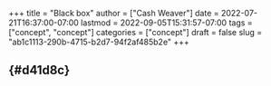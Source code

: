 +++
title = "Black box"
author = ["Cash Weaver"]
date = 2022-07-21T16:37:00-07:00
lastmod = 2022-09-05T15:31:57-07:00
tags = ["concept", "concept"]
categories = ["concept"]
draft = false
slug = "ab1c1113-290b-4715-b2d7-94f2af485b2e"
+++

##  {#d41d8c}
